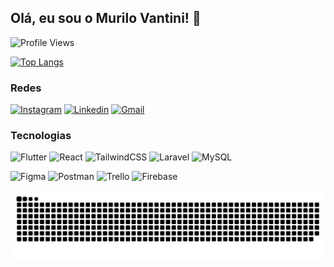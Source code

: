 ## Olá, eu sou o Murilo Vantini! 👋

<p align="left"> <img src="https://komarev.com/ghpvc/?username=murilovantini&color=blue" alt="Profile Views" /> </p>

[![Top Langs](https://github-readme-stats.vercel.app/api/top-langs/?username=MuriloVantini&layout=donut&theme=dark)](https://github.com/anuraghazra/github-readme-stats)

### Redes
[![Instagram](https://img.shields.io/badge/Instagram-E4405F?style=for-the-badge&logo=instagram&logoColor=white)](https://www.instagram.com/murilovantini/)
[![Linkedin](https://img.shields.io/badge/LinkedIn-0077B5?style=for-the-badge&logo=linkedin&logoColor=white)](https://www.linkedin.com/in/murilo-vantini-9a825a1b8/)
[![Gmail](https://img.shields.io/badge/Gmail-D14836?style=for-the-badge&logo=gmail&logoColor=white)](mailto:m.henrique.vantini18@gmail.com)

### Tecnologias
![Flutter](https://img.shields.io/badge/Flutter-%2302569B.svg?style=for-the-badge&logo=Flutter&logoColor=white)
![React](https://img.shields.io/badge/react-%2320232a.svg?style=for-the-badge&logo=react&logoColor=%2361DAFB)
![TailwindCSS](https://img.shields.io/badge/tailwindcss-%2338B2AC.svg?style=for-the-badge&logo=tailwind-css&logoColor=white)
![Laravel](https://img.shields.io/badge/laravel-%23FF2D20.svg?style=for-the-badge&logo=laravel&logoColor=white)
![MySQL](https://img.shields.io/badge/mysql-4479A1.svg?style=for-the-badge&logo=mysql&logoColor=white)

![Figma](https://img.shields.io/badge/figma-%23F24E1E.svg?style=for-the-badge&logo=figma&logoColor=white)
![Postman](https://img.shields.io/badge/Postman-FF6C37?style=for-the-badge&logo=postman&logoColor=white)
![Trello](https://img.shields.io/badge/Trello-%23026AA7.svg?style=for-the-badge&logo=Trello&logoColor=white)
![Firebase](https://img.shields.io/badge/firebase-a08021?style=for-the-badge&logo=firebase&logoColor=ffcd34)
<div align="center">
  <img alt="github-snake" src="https://raw.githubusercontent.com/platane/snk/output/github-contribution-grid-snake-dark.svg" />
</div>
